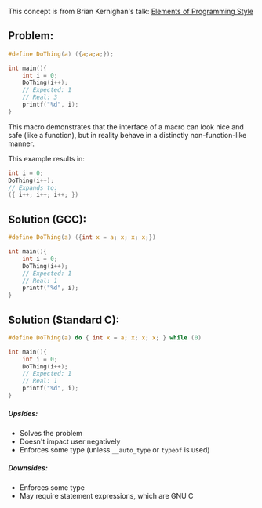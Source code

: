 This concept is from Brian Kernighan's talk: [Elements of Programming Style](https://youtu.be/8SUkrR7ZfTA?t=1292)
## Problem:
```C
#define DoThing(a) ({a;a;a;});

int main(){
	int i = 0;
	DoThing(i++);
	// Expected: 1
	// Real: 3
	printf("%d", i);
}
```

This macro demonstrates that the interface of a macro can look nice and safe (like a function), but in reality behave in a distinctly non-function-like manner.

This example results in:
```C
int i = 0;
DoThing(i++);
// Expands to:
({ i++; i++; i++; })
```
## Solution (GCC):
```C
#define DoThing(a) ({int x = a; x; x; x;})

int main(){
	int i = 0;
	DoThing(i++);
	// Expected: 1
	// Real: 1
	printf("%d", i);
}
```

## Solution (Standard C):
```C
#define DoThing(a) do { int x = a; x; x; x; } while (0)

int main(){
	int i = 0;
	DoThing(i++);
	// Expected: 1
	// Real: 1
	printf("%d", i);
}
```

##### Upsides:
- Solves the problem
- Doesn't impact user negatively
- Enforces some type (unless `__auto_type` or `typeof` is used)

##### Downsides:
- Enforces some type
- May require statement expressions, which are GNU C